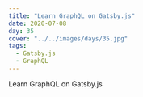 ```yaml
---
title: "Learn GraphQL on Gatsby.js"
date: 2020-07-08
day: 35
cover: "../../images/days/35.jpg"
tags:
  - Gatsby.js
  - GraphQL
---
```


Learn GraphQL on Gatsby.js
